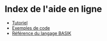 # Index de l'aide en ligne

* [Tutoriel](tutorial/index)
* [Exemples de code](example/index)
* [Référence du langage BASIK](manual/index)
